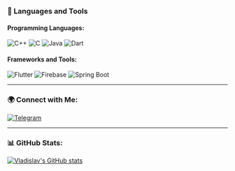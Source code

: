 ### 🔧 Languages and Tools

#### Programming Languages:
![C++](https://img.shields.io/badge/-C%2B%2B-090909?style=for-the-badge&logo=c%2B%2B&logoColor=00599C)
![C](https://img.shields.io/badge/-C-090909?style=for-the-badge&logo=c&logoColor=00599C)
![Java](https://img.shields.io/badge/-Java-090909?style=for-the-badge&logo=java&logoColor=F8C52C)
![Dart](https://img.shields.io/badge/-Dart-090909?style=for-the-badge&logo=dart&logoColor=097CDB)

#### Frameworks and Tools:
![Flutter](https://img.shields.io/badge/-Flutter-090909?style=for-the-badge&logo=flutter&logoColor=47C5FB)
![Firebase](https://img.shields.io/badge/-Firebase-090909?style=for-the-badge&logo=firebase&logoColor=F8C52C)
![Spring Boot](https://img.shields.io/badge/-Spring%20Boot-090909?style=for-the-badge&logo=springboot&logoColor=6DB33F)

---

### 🌍 Connect with Me:
  [![Telegram](https://img.shields.io/badge/-Telegram-090909?style=for-the-badge&logo=telegram&logoColor=27A0D9)](https://t.me/Spiliv8ler)

---

### 📊 GitHub Stats:
[![Vladislav's GitHub stats](https://github-readme-stats.vercel.app/api?username=VechkanovVV&count_private=true&show_icons=true&theme=dark)](https://github.com/anuraghazra/github-readme-stats)
